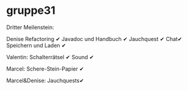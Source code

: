 gruppe31
========

Dritter Meilenstein:

Denise
Refactoring ✔ 
Javadoc und Handbuch ✔ 
Jauchquest ✔ 
Chat✔ 
Speichern und Laden ✔ 

Valentin:
Schalterrätsel ✔ 
Sound ✔ 

Marcel:
Schere-Stein-Papier ✔ 

Marcel&Denise:
Jauchquests✔ 









